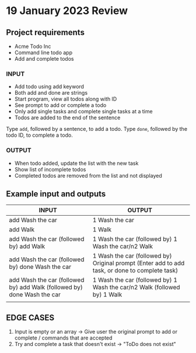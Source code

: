 # 19 January 2023 Review
## Project requirements
- Acme Todo Inc
- Command line todo app
- Add and complete todos 
  

### INPUT
- Add todo using add keyword 
- Both add and done are strings
- Start program, view all todos along with ID
- See prompt to add or complete a todo
- Only add single tasks and complete single tasks at a time  
- Todos are added to the end of the sentence
  
Type `add`, followed by a sentence, to add a todo. 
Type `done`, followed by the todo ID, to complete a todo.

### OUTPUT 
- When todo added, update the list with the new task 
- Show list of incomplete todos 
- Completed todos are removed from the list and not displayed 


## Example input and outputs
| INPUT          | OUTPUT           |
|----------------|------------------|
|   add Wash the car     |  1 Wash the car                |
|   add Walk             |   1 Walk               |
|   add Wash the car (followed by) add Walk            |    1 Wash the car (followed by)   1 Wash the car/n2 Walk   |
|   add Wash the car (followed by) done Wash the car             |  1 Wash the car (followed by) Original prompt (Enter add to add task, or done to complete task)                |
| add Wash the car (followed by) add Walk (followed by) done Wash the car   |  1 Wash the car (followed by) 1 Wash the car/n2 Walk (followed by) 1 Walk               |
|                |                  |


## EDGE CASES
1. Input is empty or an array -> Give user the original prompt to add or complete / commands that are accepted 
2. Try and complete a task that doesn't exist -> "ToDo does not exist"